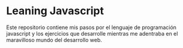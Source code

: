 # Leaning Javascript

Este repositorio contiene mis pasos por el lenguaje de programación javascript y los ejercicios que desarrolle mientras me adentraba en el maravilloso mundo del desarrollo web.
